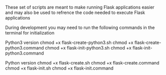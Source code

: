 These set of scripts are meant to make running Flask applications easier and may also be used to refrence the code needed to execute Flask applications

During development
you may need to run the following commands in the terminal for initialization

Python3 version
chmod +x flask-create-python3.sh
chmod +x flask-create-python3.command
chmod +x flask-init-python3.sh
chmod +x flask-init-python3.command


Python version
chmod +x flask-create.sh
chmod +x flask-create.command
chmod +x flask-init.sh
chmod +x flask-init.command

